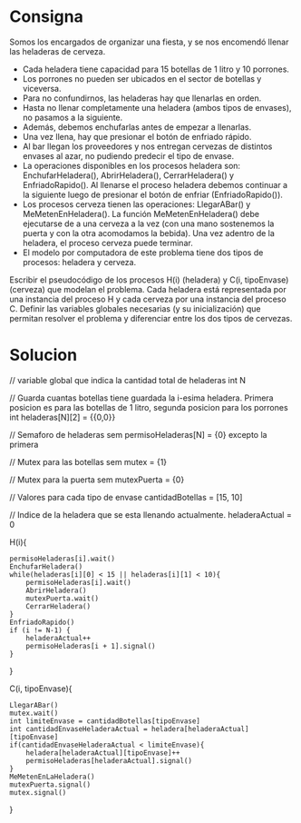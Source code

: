 # Consigna

Somos los encargados de organizar una fiesta, y se nos encomendó llenar las heladeras de cerveza.

- Cada heladera tiene capacidad para 15 botellas de 1 litro y 10 porrones.
- Los porrones no pueden ser ubicados en el sector de botellas y viceversa.
- Para no confundirnos, las heladeras hay que llenarlas en orden.
- Hasta no llenar completamente una heladera (ambos tipos de envases), no pasamos a la siguiente.
- Además, debemos enchufarlas antes de empezar a llenarlas.
- Una vez llena, hay que presionar el botón de enfriado rápido.
- Al bar llegan los proveedores y nos entregan cervezas de distintos envases al azar, no pudiendo predecir el tipo de envase.
- La operaciones disponibles en los procesos heladera son: EnchufarHeladera(), AbrirHeladera(), CerrarHeladera() y EnfriadoRapido(). Al llenarse el proceso heladera debemos continuar a la siguiente luego de presionar el botón de enfriar (EnfriadoRapido()).
- Los procesos cerveza tienen las operaciones: LlegarABar() y MeMetenEnHeladera(). La función MeMetenEnHeladera() debe ejecutarse de a una cerveza a la vez (con una mano sostenemos la puerta y con la otra acomodamos la bebida). Una vez adentro de la heladera, el proceso cerveza puede terminar.
- El modelo por computadora de este problema tiene dos tipos de procesos: heladera y cerveza.

Escribir el pseudocódigo de los procesos H(i) (heladera) y C(i, tipoEnvase) (cerveza) que modelan el problema.
Cada heladera está representada por una instancia del proceso H y cada cerveza por una instancia del proceso C.
Definir las variables globales necesarias (y su inicialización) que permitan resolver el problema y diferenciar entre los dos tipos de cervezas.

# Solucion

// variable global que indica la cantidad total de heladeras
int N

// Guarda cuantas botellas tiene guardada la i-esima heladera. Primera posicion es para las botellas de 1 litro, segunda posicion para los porrones  
int heladeras[N][2] = {{0,0}}

// Semaforo de heladeras
sem permisoHeladeras[N] = {0} excepto la primera

// Mutex para las botellas
sem mutex = {1}

// Mutex para la puerta
sem mutexPuerta = {0}

// Valores para cada tipo de envase
cantidadBotellas = [15, 10]

// Indice de la heladera que se esta llenando actualmente.
heladeraActual = 0

H(i){

    permisoHeladeras[i].wait()
    EnchufarHeladera()
    while(heladeras[i][0] < 15 || heladeras[i][1] < 10){
        permisoHeladeras[i].wait()
        AbrirHeladera()
        mutexPuerta.wait()
        CerrarHeladera()
    }
    EnfriadoRapido()
    if (i != N-1) {
        heladeraActual++
        permisoHeladeras[i + 1].signal()
    }

}

C(i, tipoEnvase){

    LlegarABar()
    mutex.wait()
    int limiteEnvase = cantidadBotellas[tipoEnvase]
    int cantidadEnvaseHeladeraActual = heladera[heladeraActual][tipoEnvase]
    if(cantidadEnvaseHeladeraActual < limiteEnvase){
        heladera[heladeraActual][tipoEnvase]++
        permisoHeladeras[heladeraActual].signal()
    }
    MeMetenEnLaHeladera()
    mutexPuerta.signal()
    mutex.signal()

}
